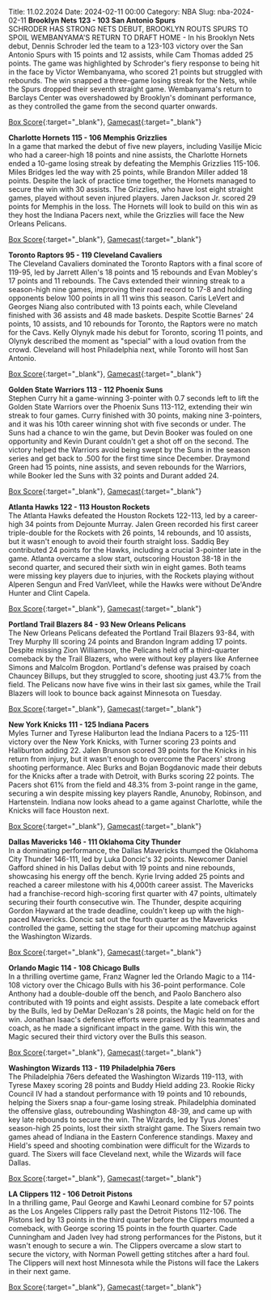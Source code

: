 Title: 11.02.2024
Date: 2024-02-11 00:00
Category: NBA 
Slug: nba-2024-02-11 
**Brooklyn Nets 123 - 103 San Antonio Spurs**  
SCHRODER HAS STRONG NETS DEBUT, BROOKLYN ROUTS SPURS TO SPOIL WEMBANYAMA'S RETURN TO DRAFT HOME - In his Brooklyn Nets debut, Dennis Schroder led the team to a 123-103 victory over the San Antonio Spurs with 15 points and 12 assists, while Cam Thomas added 25 points. The game was highlighted by Schroder's fiery response to being hit in the face by Victor Wembanyama, who scored 21 points but struggled with rebounds. The win snapped a three-game losing streak for the Nets, while the Spurs dropped their seventh straight game. Wembanyama's return to Barclays Center was overshadowed by Brooklyn's dominant performance, as they controlled the game from the second quarter onwards. 

[Box Score](https://www.nba.com/game/sas-vs-bkn-0022300750/box-score){:target="_blank"}, [Gamecast](https://www.nba.com/game/sas-vs-bkn-0022300750){:target="_blank"}<br>

**Charlotte Hornets 115 - 106 Memphis Grizzlies**  
In a game that marked the debut of five new players, including Vasilije Micic who had a career-high 18 points and nine assists, the Charlotte Hornets ended a 10-game losing streak by defeating the Memphis Grizzlies 115-106. Miles Bridges led the way with 25 points, while Brandon Miller added 18 points. Despite the lack of practice time together, the Hornets managed to secure the win with 30 assists. The Grizzlies, who have lost eight straight games, played without seven injured players. Jaren Jackson Jr. scored 29 points for Memphis in the loss. The Hornets will look to build on this win as they host the Indiana Pacers next, while the Grizzlies will face the New Orleans Pelicans. 

[Box Score](https://www.nba.com/game/mem-vs-cha-0022300751/box-score){:target="_blank"}, [Gamecast](https://www.nba.com/game/mem-vs-cha-0022300751){:target="_blank"}<br>

**Toronto Raptors 95 - 119 Cleveland Cavaliers**  
The Cleveland Cavaliers dominated the Toronto Raptors with a final score of 119-95, led by Jarrett Allen's 18 points and 15 rebounds and Evan Mobley's 17 points and 11 rebounds. The Cavs extended their winning streak to a season-high nine games, improving their road record to 17-8 and holding opponents below 100 points in all 11 wins this season. Caris LeVert and Georges Niang also contributed with 13 points each, while Cleveland finished with 36 assists and 48 made baskets. Despite Scottie Barnes' 24 points, 10 assists, and 10 rebounds for Toronto, the Raptors were no match for the Cavs. Kelly Olynyk made his debut for Toronto, scoring 11 points, and Olynyk described the moment as "special" with a loud ovation from the crowd. Cleveland will host Philadelphia next, while Toronto will host San Antonio. 

[Box Score](https://www.nba.com/game/cle-vs-tor-0022300756/box-score){:target="_blank"}, [Gamecast](https://www.nba.com/game/cle-vs-tor-0022300756){:target="_blank"}<br>

**Golden State Warriors 113 - 112 Phoenix Suns**  
Stephen Curry hit a game-winning 3-pointer with 0.7 seconds left to lift the Golden State Warriors over the Phoenix Suns 113-112, extending their win streak to four games. Curry finished with 30 points, making nine 3-pointers, and it was his 10th career winning shot with five seconds or under. The Suns had a chance to win the game, but Devin Booker was fouled on one opportunity and Kevin Durant couldn't get a shot off on the second. The victory helped the Warriors avoid being swept by the Suns in the season series and get back to .500 for the first time since December. Draymond Green had 15 points, nine assists, and seven rebounds for the Warriors, while Booker led the Suns with 32 points and Durant added 24. 

[Box Score](https://www.nba.com/game/phx-vs-gsw-0022300757/box-score){:target="_blank"}, [Gamecast](https://www.nba.com/game/phx-vs-gsw-0022300757){:target="_blank"}<br>

**Atlanta Hawks 122 - 113 Houston Rockets**  
The Atlanta Hawks defeated the Houston Rockets 122-113, led by a career-high 34 points from Dejounte Murray. Jalen Green recorded his first career triple-double for the Rockets with 26 points, 14 rebounds, and 10 assists, but it wasn't enough to avoid their fourth straight loss. Saddiq Bey contributed 24 points for the Hawks, including a crucial 3-pointer late in the game. Atlanta overcame a slow start, outscoring Houston 38-18 in the second quarter, and secured their sixth win in eight games. Both teams were missing key players due to injuries, with the Rockets playing without Alperen Sengun and Fred VanVleet, while the Hawks were without De'Andre Hunter and Clint Capela. 

[Box Score](https://www.nba.com/game/hou-vs-atl-0022300754/box-score){:target="_blank"}, [Gamecast](https://www.nba.com/game/hou-vs-atl-0022300754){:target="_blank"}<br>

**Portland Trail Blazers 84 - 93 New Orleans Pelicans**  
The New Orleans Pelicans defeated the Portland Trail Blazers 93-84, with Trey Murphy III scoring 24 points and Brandon Ingram adding 17 points. Despite missing Zion Williamson, the Pelicans held off a third-quarter comeback by the Trail Blazers, who were without key players like Anfernee Simons and Malcolm Brogdon. Portland's defense was praised by coach Chauncey Billups, but they struggled to score, shooting just 43.7% from the field. The Pelicans now have five wins in their last six games, while the Trail Blazers will look to bounce back against Minnesota on Tuesday. 

[Box Score](https://www.nba.com/game/nop-vs-por-0022300758/box-score){:target="_blank"}, [Gamecast](https://www.nba.com/game/nop-vs-por-0022300758){:target="_blank"}<br>

**New York Knicks 111 - 125 Indiana Pacers**  
Myles Turner and Tyrese Haliburton lead the Indiana Pacers to a 125-111 victory over the New York Knicks, with Turner scoring 23 points and Haliburton adding 22. Jalen Brunson scored 39 points for the Knicks in his return from injury, but it wasn't enough to overcome the Pacers' strong shooting performance. Alec Burks and Bojan Bogdanovic made their debuts for the Knicks after a trade with Detroit, with Burks scoring 22 points. The Pacers shot 61% from the field and 48.3% from 3-point range in the game, securing a win despite missing key players Randle, Anunoby, Robinson, and Hartenstein. Indiana now looks ahead to a game against Charlotte, while the Knicks will face Houston next. 

[Box Score](https://www.nba.com/game/ind-vs-nyk-0022300755/box-score){:target="_blank"}, [Gamecast](https://www.nba.com/game/ind-vs-nyk-0022300755){:target="_blank"}<br>

**Dallas Mavericks 146 - 111 Oklahoma City Thunder**  
In a dominating performance, the Dallas Mavericks thumped the Oklahoma City Thunder 146-111, led by Luka Doncic's 32 points. Newcomer Daniel Gafford shined in his Dallas debut with 19 points and nine rebounds, showcasing his energy off the bench. Kyrie Irving added 25 points and reached a career milestone with his 4,000th career assist. The Mavericks had a franchise-record high-scoring first quarter with 47 points, ultimately securing their fourth consecutive win. The Thunder, despite acquiring Gordon Hayward at the trade deadline, couldn't keep up with the high-paced Mavericks. Doncic sat out the fourth quarter as the Mavericks controlled the game, setting the stage for their upcoming matchup against the Washington Wizards. 

[Box Score](https://www.nba.com/game/okc-vs-dal-0022300748/box-score){:target="_blank"}, [Gamecast](https://www.nba.com/game/okc-vs-dal-0022300748){:target="_blank"}<br>

**Orlando Magic 114 - 108 Chicago Bulls**  
In a thrilling overtime game, Franz Wagner led the Orlando Magic to a 114-108 victory over the Chicago Bulls with his 36-point performance. Cole Anthony had a double-double off the bench, and Paolo Banchero also contributed with 19 points and eight assists. Despite a late comeback effort by the Bulls, led by DeMar DeRozan's 28 points, the Magic held on for the win. Jonathan Isaac's defensive efforts were praised by his teammates and coach, as he made a significant impact in the game. With this win, the Magic secured their third victory over the Bulls this season. 

[Box Score](https://www.nba.com/game/chi-vs-orl-0022300752/box-score){:target="_blank"}, [Gamecast](https://www.nba.com/game/chi-vs-orl-0022300752){:target="_blank"}<br>

**Washington Wizards 113 - 119 Philadelphia 76ers**  
The Philadelphia 76ers defeated the Washington Wizards 119-113, with Tyrese Maxey scoring 28 points and Buddy Hield adding 23. Rookie Ricky Council IV had a standout performance with 19 points and 10 rebounds, helping the Sixers snap a four-game losing streak. Philadelphia dominated the offensive glass, outrebounding Washington 48-39, and came up with key late rebounds to secure the win. The Wizards, led by Tyus Jones' season-high 25 points, lost their sixth straight game. The Sixers remain two games ahead of Indiana in the Eastern Conference standings. Maxey and Hield's speed and shooting combination were difficult for the Wizards to guard. The Sixers will face Cleveland next, while the Wizards will face Dallas. 

[Box Score](https://www.nba.com/game/phi-vs-was-0022300753/box-score){:target="_blank"}, [Gamecast](https://www.nba.com/game/phi-vs-was-0022300753){:target="_blank"}<br>

**LA Clippers 112 - 106 Detroit Pistons**  
In a thrilling game, Paul George and Kawhi Leonard combine for 57 points as the Los Angeles Clippers rally past the Detroit Pistons 112-106. The Pistons led by 13 points in the third quarter before the Clippers mounted a comeback, with George scoring 15 points in the fourth quarter. Cade Cunningham and Jaden Ivey had strong performances for the Pistons, but it wasn't enough to secure a win. The Clippers overcame a slow start to secure the victory, with Norman Powell getting stitches after a hard foul. The Clippers will next host Minnesota while the Pistons will face the Lakers in their next game. 

[Box Score](https://www.nba.com/game/det-vs-lac-0022300749/box-score){:target="_blank"}, [Gamecast](https://www.nba.com/game/det-vs-lac-0022300749){:target="_blank"}<br>

